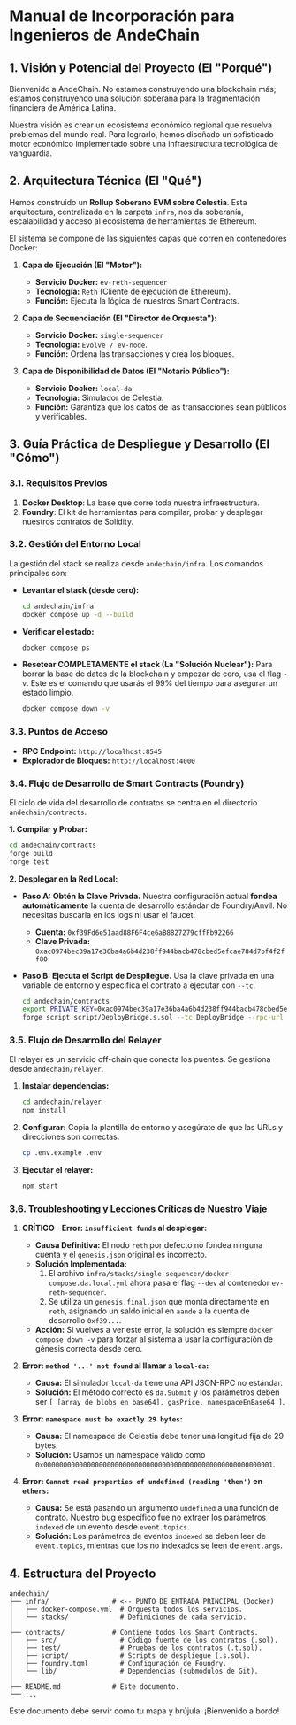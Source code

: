 # Manual de Incorporación para Ingenieros de AndeChain

## 1. Visión y Potencial del Proyecto (El "Porqué")

Bienvenido a AndeChain. No estamos construyendo una blockchain más; estamos construyendo una solución soberana para la fragmentación financiera de América Latina.

Nuestra visión es crear un ecosistema económico regional que resuelva problemas del mundo real. Para lograrlo, hemos diseñado un sofisticado motor económico implementado sobre una infraestructura tecnológica de vanguardia.

## 2. Arquitectura Técnica (El "Qué")

Hemos construido un **Rollup Soberano EVM sobre Celestia**. Esta arquitectura, centralizada en la carpeta `infra`, nos da soberanía, escalabilidad y acceso al ecosistema de herramientas de Ethereum.

El sistema se compone de las siguientes capas que corren en contenedores Docker:

1.  **Capa de Ejecución (El "Motor"):**
    *   **Servicio Docker:** `ev-reth-sequencer`
    *   **Tecnología:** `Reth` (Cliente de ejecución de Ethereum).
    *   **Función:** Ejecuta la lógica de nuestros Smart Contracts.

2.  **Capa de Secuenciación (El "Director de Orquesta"):**
    *   **Servicio Docker:** `single-sequencer`
    *   **Tecnología:** `Evolve / ev-node`.
    *   **Función:** Ordena las transacciones y crea los bloques.

3.  **Capa de Disponibilidad de Datos (El "Notario Público"):**
    *   **Servicio Docker:** `local-da`
    *   **Tecnología:** Simulador de Celestia.
    *   **Función:** Garantiza que los datos de las transacciones sean públicos y verificables.

## 3. Guía Práctica de Despliegue y Desarrollo (El "Cómo")

### 3.1. Requisitos Previos

1.  **Docker Desktop**: La base que corre toda nuestra infraestructura.
2.  **Foundry**: El kit de herramientas para compilar, probar y desplegar nuestros contratos de Solidity.

### 3.2. Gestión del Entorno Local

La gestión del stack se realiza desde `andechain/infra`. Los comandos principales son:

-   **Levantar el stack (desde cero):**
    ```bash
    cd andechain/infra
    docker compose up -d --build
    ```
-   **Verificar el estado:**
    ```bash
    docker compose ps
    ```
-   **Resetear COMPLETAMENTE el stack (La "Solución Nuclear"):**
    Para borrar la base de datos de la blockchain y empezar de cero, usa el flag `-v`. Este es el comando que usarás el 99% del tiempo para asegurar un estado limpio.
    ```bash
    docker compose down -v
    ```

### 3.3. Puntos de Acceso

*   **RPC Endpoint:** `http://localhost:8545`
*   **Explorador de Bloques:** `http://localhost:4000`

### 3.4. Flujo de Desarrollo de Smart Contracts (Foundry)

El ciclo de vida del desarrollo de contratos se centra en el directorio `andechain/contracts`.

**1. Compilar y Probar:**
```bash
cd andechain/contracts
forge build
forge test
```

**2. Desplegar en la Red Local:**

*   **Paso A: Obtén la Clave Privada.**
    Nuestra configuración actual **fondea automáticamente** la cuenta de desarrollo estándar de Foundry/Anvil. No necesitas buscarla en los logs ni usar el faucet.
    *   **Cuenta:** `0xf39Fd6e51aad88F6F4ce6aB8827279cffFb92266`
    *   **Clave Privada:** `0xac0974bec39a17e36ba4a6b4d238ff944bacb478cbed5efcae784d7bf4f2ff80`

*   **Paso B: Ejecuta el Script de Despliegue.**
    Usa la clave privada en una variable de entorno y especifica el contrato a ejecutar con `--tc`.
    ```bash
    cd andechain/contracts
    export PRIVATE_KEY=0xac0974bec39a17e36ba4a6b4d238ff944bacb478cbed5efcae784d7bf4f2ff80
    forge script script/DeployBridge.s.sol --tc DeployBridge --rpc-url local --broadcast
    ```

### 3.5. Flujo de Desarrollo del Relayer

El relayer es un servicio off-chain que conecta los puentes. Se gestiona desde `andechain/relayer`.

1.  **Instalar dependencias:**
    ```bash
    cd andechain/relayer
    npm install
    ```
2.  **Configurar:**
    Copia la plantilla de entorno y asegúrate de que las URLs y direcciones son correctas.
    ```bash
    cp .env.example .env
    ```
3.  **Ejecutar el relayer:**
    ```bash
    npm start
    ```

### 3.6. Troubleshooting y Lecciones Críticas de Nuestro Viaje

1.  **CRÍTICO - Error: `insufficient funds` al desplegar:**
    *   **Causa Definitiva:** El nodo `reth` por defecto no fondea ninguna cuenta y el `genesis.json` original es incorrecto.
    *   **Solución Implementada:**
        1.  El archivo `infra/stacks/single-sequencer/docker-compose.da.local.yml` ahora pasa el flag `--dev` al contenedor `ev-reth-sequencer`.
        2.  Se utiliza un `genesis.final.json` que monta directamente en `reth`, asignando un saldo inicial en `aande` a la cuenta de desarrollo `0xf39...`.
    *   **Acción:** Si vuelves a ver este error, la solución es siempre `docker compose down -v` para forzar al sistema a usar la configuración de génesis correcta desde cero.

2.  **Error: `method '...' not found` al llamar a `local-da`:**
    *   **Causa:** El simulador `local-da` tiene una API JSON-RPC no estándar.
    *   **Solución:** El método correcto es `da.Submit` y los parámetros deben ser `[ [array de blobs en base64], gasPrice, namespaceEnBase64 ]`.

3.  **Error: `namespace must be exactly 29 bytes`:**
    *   **Causa:** El namespace de Celestia debe tener una longitud fija de 29 bytes.
    *   **Solución:** Usamos un namespace válido como `0x0000000000000000000000000000000000000000000000000000000001`.

4.  **Error: `Cannot read properties of undefined (reading 'then')` en `ethers`:**
    *   **Causa:** Se está pasando un argumento `undefined` a una función de contrato. Nuestro bug específico fue no extraer los parámetros `indexed` de un evento desde `event.topics`.
    *   **Solución:** Los parámetros de eventos `indexed` se deben leer de `event.topics`, mientras que los no indexados se leen de `event.args`.

## 4. Estructura del Proyecto

```
andechain/
├── infra/                # <-- PUNTO DE ENTRADA PRINCIPAL (Docker)
│   ├── docker-compose.yml  # Orquesta todos los servicios.
│   └── stacks/             # Definiciones de cada servicio.
│
├── contracts/            # Contiene todos los Smart Contracts.
│   ├── src/                # Código fuente de los contratos (.sol).
│   ├── test/               # Pruebas de los contratos (.t.sol).
│   ├── script/             # Scripts de despliegue (.s.sol).
│   ├── foundry.toml        # Configuración de Foundry.
│   └── lib/                # Dependencias (submódulos de Git).
│
├── README.md             # Este documento.
└── ...
```

Este documento debe servir como tu mapa y brújula. ¡Bienvenido a bordo!